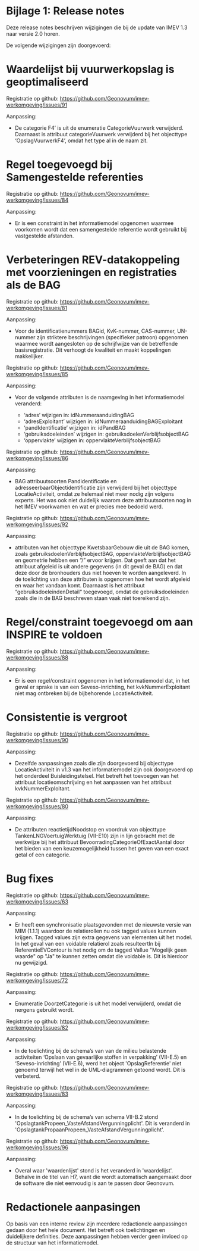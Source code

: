 Bijlage 1: Release notes
=========

Deze release notes beschrijven wijzigingen die bij de update van IMEV 1.3 naar versie 2.0 horen.



De volgende wijzigingen zijn doorgevoerd:

# Waardelijst bij vuurwerkopslag is geoptimaliseerd

Registratie op github: https://github.com/Geonovum/imev-werkomgeving/issues/91

Aanpassing:
- De categorie F4’ is uit de enumeratie CategorieVuurwerk verwijderd. Daarnaast is attribuut categorieVuurwerk verwijderd bij het objecttype ‘OpslagVuurwerkF4’, omdat het type al in de naam zit.

# Regel toegevoegd bij Samengestelde referenties

Registratie op github: https://github.com/Geonovum/imev-werkomgeving/issues/84 

Aanpassing:
- Er is een constraint in het informatiemodel opgenomen waarmee voorkomen wordt dat een samengestelde referentie wordt gebruikt bij vastgestelde afstanden.

# Verbeteringen REV-datakoppeling met voorzieningen en registraties als de BAG

Registratie op github: https://github.com/Geonovum/imev-werkomgeving/issues/81

Aanpassing:
- Voor de identificatienummers BAGid, KvK-nummer, CAS-nummer, UN-nummer zijn striktere beschrijvingen (specifieker patroon) opgenomen waarmee wordt aangesloten op de schrijfwijze van de betreffende basisregistratie.
Dit verhoogt de kwaliteit en maakt koppelingen makkelijker.

Registratie op github: https://github.com/Geonovum/imev-werkomgeving/issues/85

Aanpassing:
- Voor de volgende attributen is de naamgeving in het informatiemodel veranderd:
  
    - ‘adres’ wijzigen in: idNummeraanduidingBAG
    - ‘adresExploitant’ wijzigen in: idNummeraanduidingBAGExploitant
    - ‘pandIdentificatie’ wijzigen in: idPandBAG
    - ‘gebruiksdoeleinden’ wijzigen in: gebruiksdoelenVerblijfsobjectBAG
    - ‘oppervlakte’ wijzigen in: oppervlakteVerblijfsobjectBAG

Registratie op github: https://github.com/Geonovum/imev-werkomgeving/issues/86

Aanpassing:
- BAG attribuutsoorten Pandidentificatie en adresseerbaarObjectidentificatie zijn verwijderd bij het objecttype LocatieActiviteit, omdat ze helemaal niet meer nodig zijn volgens experts. 
Het was ook niet duidelijk waarom deze attribuutsoorten nog in het IMEV voorkwamen en wat er precies mee bedoeld werd.

Registratie op github: https://github.com/Geonovum/imev-werkomgeving/issues/92

Aanpassing:
- attributen van het objecttype KwetsbaarGebouw die uit de BAG komen, zoals gebruiksdoelenVerblijfsobjectBAG, oppervlakteVerblijfsobjectBAG en geometrie hebben een “/” ervoor krijgen. 
Dat geeft aan dat het attribuut afgeleid is uit andere gegevens (in dit geval de BAG) en dat deze door de bronhouders dus niet hoeven te worden aangeleverd.
In de toelichting van deze attributen is opgenomen hoe het wordt afgeleid en waar het vandaan komt. 
Daarnaast is het attribuut “gebruiksdoeleindenDetail“ toegevoegd, omdat de gebruiksdoeleinden zoals die in de BAG beschreven staan vaak niet toereikend zijn.

# Regel/constraint toegevoegd om aan INSPIRE te voldoen

Registratie op github: https://github.com/Geonovum/imev-werkomgeving/issues/88

Aanpassing:
- Er is een regel/constraint opgenomen in het informatiemodel dat, in het geval er sprake is van een Seveso-inrichting, het kvkNummerExploitant niet mag ontbreken bij de bijbehorende LocatieActiviteit. 

# Consistentie is vergroot

Registratie op github: https://github.com/Geonovum/imev-werkomgeving/issues/90

Aanpassing:
- Dezelfde aanpassingen zoals die zijn doorgevoerd bij objecttype LocatieActiviteit in v1.3 van het informatiemodel zijn ook doorgevoerd op het onderdeel Buisleidingstelsel. Het betreft het toevoegen van het attribuut locatieomschrijving en het aanpassen van het attribuut kvkNummerExploitant. 

Registratie op github: https://github.com/Geonovum/imev-werkomgeving/issues/80

Aanpassing:
- De attributen reactietijdNoodstop en voordruk van objecttype TankenLNGVoertuigWerktuig (VII-E10) zijn in lijn gebracht met de werkwijze bij het attribuut BevoorradingCategorieOfExactAantal door het bieden van een keuzemogelijkheid tussen het geven van een exact getal of een categorie. 

# Bug fixes

Registratie op github: https://github.com/Geonovum/imev-werkomgeving/issues/63

Aanpassing:
- Er heeft een synchronisatie plaatsgevonden met de nieuwste versie van MIM (1.1.1) waardoor de relatierollen nu ook tagged values kunnen krijgen. Tagged values zijn extra gegevens van elementen uit het model.
In het geval van een voidable relatierol zoals resulteertIn bij ReferentieEVContour is het nodig om de tagged Vallue "Mogelijk geen waarde" op "Ja" te kunnen zetten omdat die voidable is. Dit is hierdoor nu gewijzigd.

Registratie op github: https://github.com/Geonovum/imev-werkomgeving/issues/72

Aanpassing:
- Enumeratie DoorzetCategorie is uit het model verwijderd, omdat die nergens gebruikt wordt.

Registratie op github: https://github.com/Geonovum/imev-werkomgeving/issues/82

Aanpassing:
- In de toelichting bij de schema’s van van de milieu belastende activiteiten ‘Opslaan van gevaarlijke stoffen in verpakking’ (VII-E.5) en ‘Seveso-inrichting’ (VII-E.6), werd het object 'OpslagReferentie' niet genoemd terwijl het wel in de UML-diagrammen getoond wordt. Dit is verbeterd.

Registratie op github: https://github.com/Geonovum/imev-werkomgeving/issues/83

Aanpassing:
- In de toelichting bij de schema’s van schema VII-B.2 stond 'OpslagtankPropeen_VasteAfstandVergunningplicht'.
Dit is veranderd in 'OpslagtankPropaanPropeen_VasteAfstandVergunningplicht'.

Registratie op github: https://github.com/Geonovum/imev-werkomgeving/issues/96

Aanpassing:
- Overal waar 'waardenlijst' stond is het veranderd in 'waardelijst'. Behalve in de titel van H7, want die wordt automatisch aangemaakt door de software die niet eenvoudig is aan te passen door Geonovum.

# Redactionele aanpasingen

Op basis van een interne review zijn meerdere redactionele aanpassingen gedaan door het hele document. Het betreft ook toelichtingen en duidelijkere definities. 
Deze aanpassingen hebben verder geen invloed op de structuur van het informatiemodel.
